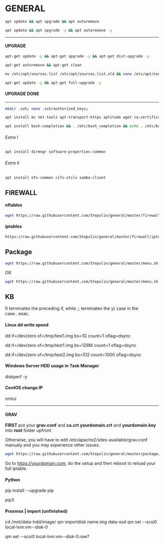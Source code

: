 # GENERAL

```bash
apt update && apt upgrade && apt autoremove
```

```bash
apt update && apt upgrade -y && apt autoremove -y
```

------
#### UPGRADE

```bash
apt-get update -y && apt-get upgrade -y && apt-get dist-upgrade -y
```

```bash
apt-get autoremove && apt-get clean
```

```bash
mv /etc/apt/sources.list /etc/apt/sources.list.old && nano /etc/apt/sources.list
```

```bash
apt-get update -y && apt-get full-upgrade -y
```

#### UPGRADE DONE
------

```bash
mkdir .ssh; nano .ssh/authorized_keys;
```

```bash
apt install mc net-tools apt-transport-https aptitude wget ca-certificates curl git vlan htop ssh nano sudo lsb-release
```

```bash
apt install bash-completion && . /etc/bash_completion && echo . /etc/bash_completion >> .bashrc
```

###### Extra I

```bash
apt install dirmngr software-properties-common
```

###### Extra II

```bash
apt install nfs-common cifs-utils samba-client
```

## FIREWALL

#### nftables

```bash
wget https://raw.githubusercontent.com/Stepulin/general/master/firewall/nftables/nftables_install.sh && bash nftables_install.sh
```

#### iptables

```bash
https://raw.githubusercontent.com/Stepulin/general/master/firewall/iptables/firewall_apply.sh && wget https://raw.githubusercontent.com/Stepulin/general/master/firewall/iptables/firewall_rules.sh && bash firewall_apply.sh
```

## Package

```bash
wget https://raw.githubusercontent.com/Stepulin/general/master/menu.sh && bash menu.sh
```

OR

```bash
wget https://raw.githubusercontent.com/Stepulin/general/master/menu.sh && chmod +x menu.sh && ./menu.sh
```

## KB

fi terminates the preceding if, while ;; terminates the y) case in the case...esac.

#### Linux dd write speed

dd if=/dev/zero of=/tmp/test1.img bs=1G count=1 oflag=dsync

dd if=/dev/zero of=/tmp/test1.img bs=128M count=1 oflag=dsync

dd if=/dev/zero of=/tmp/test2.img bs=512 count=1000 oflag=dsync

#### Windows Server HDD usage in Task Manager
diskperf -y

#### CentOS change IP
nmtui

***

#### GRAV

**FIRST** put your **grav.conf** and **ca.crt** **yourdomain.crt** and **yourdomain.key** into **root** folder upfront

Otherwise, you will have to edit /etc/apache2/sites-available/grav.conf manualy and you may experience other issues.

```bash
wget https://raw.githubusercontent.com/Stepulin/general/master/package/grav/grav_install.sh && bash grav_install.sh
```

Go to https://yourdomain.com, do the setup and then reboot to reload your full iptable.



#### Python

pip install --upgrade pip

pip3


#### Proxmox | import (unfinished)
cd /mnt/data-hdd/image/
qm importdisk <id> name.img data-ssd
qm set <id> --scsi0 local-lvm:vm-<id>-disk-0

qm set <id> --scsi0 local-lvm:vm-<id>-disk-0.raw?
